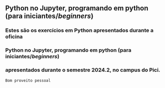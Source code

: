 ## Python no Jupyter, programando em python (para iniciantes/*beginners*)

### Estes são os exercícios em **Python** apresentados durante a oficina 
### Python no Jupyter, programando em python (para iniciantes/*beginners*) 
### apresentados durante o semestre 2024.2, no campus do Pici. 

`Bom proveito pessoal`
